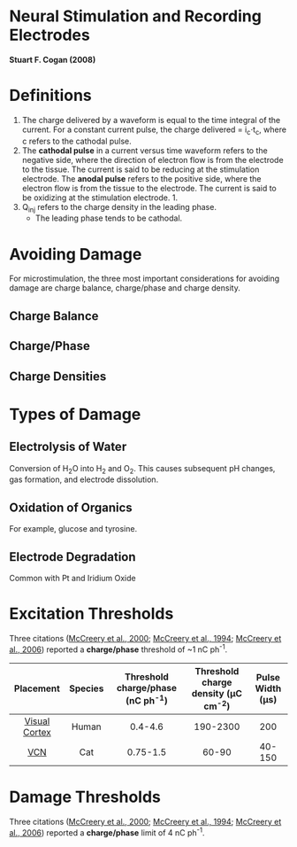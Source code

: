 # Neural Stimulation and Recording Electrodes
**Stuart F. Cogan (2008)**

# Definitions
1. The charge delivered by a waveform is equal to the time integral of the current. For a constant current pulse, the charge delivered = i<sub>c</sub>&sdot;t<sub>c</sub>, where c refers to the cathodal pulse. 
2. The **cathodal pulse** in a current versus time waveform refers to the negative side, where the direction of electron flow is from the electrode to the tissue. The current is said to be reducing at the stimulation electrode. The **anodal pulse** refers to the positive side, where the electron flow is from the tissue to the electrode. The current is said to be oxidizing at the stimulation electrode. 
    1. 
3. Q<sub>inj</sub> refers to the charge density in the leading phase. 
    * The leading phase tends to be cathodal. 

# Avoiding Damage
For microstimulation, the three most important considerations for avoiding damage are charge balance, charge/phase and charge density. 
## Charge Balance
## Charge/Phase
## Charge Densities

# Types of Damage
## Electrolysis of Water
Conversion of H<sub>2</sub>O into H<sub>2</sub> and O<sub>2</sub>. This causes subsequent pH changes, gas formation, and electrode dissolution. 
## Oxidation of Organics 
For example, glucose and tyrosine.
## Electrode Degradation 
Common with Pt and Iridium Oxide  

# Excitation Thresholds
Three citations ([McCreery et al., 2000](https://www.sciencedirect.com/science/article/pii/S0378595500001908); [McCreery et al., 1994](https://www.sciencedirect.com/science/article/pii/0378595594902585); [McCreery et al., 2006](https://ieeexplore.ieee.org/abstract/document/1608523)) reported a **charge/phase** threshold of ~1 nC ph<sup>-1</sup>. 

Placement | Species | Threshold charge/phase (nC ph<sup>-1</sup>) | Threshold charge density (μC cm<sup>-2</sup>) | Pulse Width (μs)
:---: | :---: | :---: | :---: | :---:                  
[Visual Cortex](https://europepmc.org/abstract/med/7633780) | Human | 0.4-4.6 | 190-2300 | 200 |
[VCN](https://www.sciencedirect.com/science/article/pii/S0378595500001908) | Cat | 0.75-1.5 | 60-90 | 40-150 


# Damage Thresholds
Three citations ([McCreery et al., 2000](https://www.sciencedirect.com/science/article/pii/S0378595500001908); [McCreery et al., 1994](https://www.sciencedirect.com/science/article/pii/0378595594902585); [McCreery et al., 2006](https://ieeexplore.ieee.org/abstract/document/1608523)) reported a **charge/phase** limit of 4 nC ph<sup>-1</sup>.